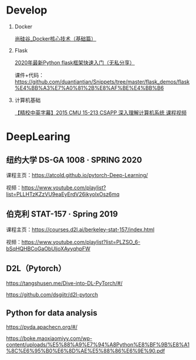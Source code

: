 # Develop

1. Docker

   [尚硅谷_Docker核心技术（基础篇）](https://www.bilibili.com/video/BV1Vs411E7AR?from=search&seid=2946498799934211280)

2. Flask

   [2020年最新Python flask框架快速入门（无私分享）](https://www.bilibili.com/video/BV1Ah411o7TP?from=search&seid=3142565613785982796)

   课件+代码：https://github.com/duantiantian/Snippets/tree/master/flask_demos/flask%E4%BB%A3%E7%A0%81%2B%E8%AF%BE%E4%BB%B6

3. 计算机基础

   [【精校中英字幕】2015 CMU 15-213 CSAPP 深入理解计算机系统 课程视频](https://www.bilibili.com/video/av31289365/)



# DeepLearing

## 纽约大学 **DS-GA 1008 · SPRING 2020** 

课程主页：https://atcold.github.io/pytorch-Deep-Learning/

视频：https://www.youtube.com/playlist?list=PLLHTzKZzVU9eaEyErdV26ikyolxOsz6mq



## 伯克利 STAT-157 · Spring 2019

课程主页：https://courses.d2l.ai/berkeley-stat-157/index.html

视频：https://www.youtube.com/playlist?list=PLZSO_6-bSqHQHBCoGaObUljoXAyyqhpFW



## D2L（Pytorch）

https://tangshusen.me/Dive-into-DL-PyTorch/#/

https://github.com/dsgiitr/d2l-pytorch



## Python for data analysis

https://pyda.apachecn.org/#/

https://boke.maoxiaomiyy.com/wp-content/uploads/%E5%88%A9%E7%94%A8Python%E8%BF%9B%E8%A1%8C%E6%95%B0%E6%8D%AE%E5%88%86%E6%9E%90.pdf







